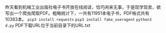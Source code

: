 昨天看到机械工业出版社电子书开放在线阅读，恰巧闲来无事，于是现学现卖，欲写出一个爬虫爬取PDF。粗略统计下，一共有11951本电子书，PDF格式共有10383本。
`pip3 install requests`
`pip3 install fake_useragent`
`python3 d.py`
PDF下载URL位于当前目录下的URL.txt
